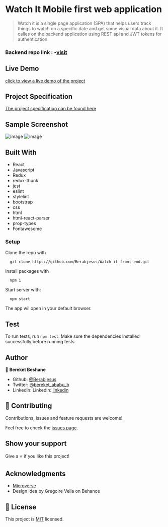 # Watch It Mobile first web application

> Watch it is a single page application (SPA) that helps users track things to watch on a specific date and get some visual data about it. It calles on the backend application using REST api and JWT tokens for authentication.

### Backend repo link : -[visit](https://github.com/Berabjesus/watch-it-api)

## Live Demo

[click to view a live demo of the project](https://watch-it-app.netlify.app/)

## Project Specification

[The project specification can be found here](https://www.notion.so/Final-Capstone-Project-Tracking-App-22e454da738c46efaf17721826841772)

## Sample Screenshot
![image](https://user-images.githubusercontent.com/64360974/114253104-52a8fe00-99b1-11eb-8e3e-e637213e6cf1.png)
![image](https://user-images.githubusercontent.com/64360974/114253352-8c2e3900-99b2-11eb-8325-ba3e5bb6ef61.png)
## Built With

- React
- Javascript
- Redux
- redux-thunk
- jest
- eslint
- stylelint
- bootstrap
- css
- html
- html-react-parser
- prop-types
- Fontawesome 

### Setup

Clone the repo with

```
  git clone https://github.com/Berabjesus/Watch-it-front-end.git
```

Install packages with

```
  npm i
```

Start server with:

```
  npm start
```

The app wil open in your default browser.

## Test
To run tests, run `npm test`. Make sure the dependencies installed successfully before running tests

## Author

👤 **Bereket Beshane**

- Github: [@Berabjesus](https://github.com/Berabjesus)
- Twitter: [@bereket_ababu_b](https://twitter.com/bereket_ababu_b)
- Linkedin: Linkedin: [linkedin](https://www.linkedin.com/in/bereketbeshane/) 

## 🤝 Contributing

Contributions, issues and feature requests are welcome!

Feel free to check the [issues page](issues/).

## Show your support

Give a ⭐️ if you like this project!

## Acknowledgments

- [Microverse](https://www.microverse.org) 
- Design idea by Gregoire Vella on Behance
  
## 📝 License

This project is [MIT](lic.url) licensed.
